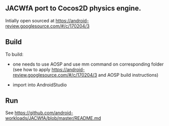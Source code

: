 
## JACWfA port to Cocos2D physics engine.

Intially open sourced at https://android-review.googlesource.com/#/c/170204/3

##  Build

To build:

- one needs to use AOSP and use mm command on corresponding folder (see how to apply https://android-review.googlesource.com/#/c/170204/3 and AOSP build instructions)

- import into AndroidStudio

## Run

See https://github.com/android-workloads/JACWfA/blob/master/README.md
